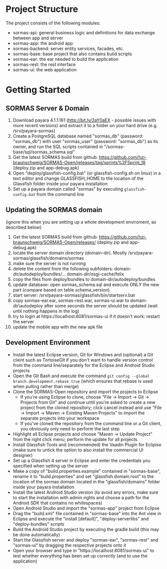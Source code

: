 Project Structure
========
The project consists of the following modules:

- sormas-api: general business logic and definitions for data exchange between app and server
- sormas-app: the android app
- sormas-backend: server entity services, facades, etc.
- sormas-base: base project that also contains build scripts
- sormas-ear: the ear needed to build the application
- sormas-rest: the rest interface
- sormas-ui: the web application


Getting Started
========
SORMAS Server & Domain
--------
1. Download payara 4.1.1.161 (http://bit.ly/2aY0aEX - possible issues with more recent versions) and extract it to a folder on your hard drive (e.g. /srv/payara-sormas)
2. Create a PostgreSQL database named "sormas_db" (password: "sormas_db") with user "sormas_user" (password: "sormas_db") as its owner, and run the SQL scripts contained in "/sormas-base/sql/sormas_schema.sql"
3. Get the latest SORMAS build from github: https://github.com/hzi-braunschweig/SORMAS-Open/releases/tag/sprints%2FSprint_18 (deploy.zip and app-debug.apk)
4. Open "deploy/glassfish-config.bat" (or glassfish-config.sh on linux) in a text editor and change GLASSFISH_HOME to the location of the Glassfish folder inside your payara installation
5. Set up a payara domain called "sormas" by executing <code>glassfish-config.bat</code> from the command line

Updating the SORMAS domain
--------
(ignore this when you are setting up a whole development enviroment, as described below)

1. Get the latest SORMAS build from github: https://github.com/hzi-braunschweig/SORMAS-Open/releases/ (deploy.zip and app-debug.apk)
2. locate the server domain directory (domain-dir). Mostly /srv/payara-sormas/glassfish/domains/sormas
3. make sure the server is not running
4. delete the content from the following subfolders: 
   domain-dir/autodeploy/bundles/... 
   domain-dir/osgi-cache/felix
5. copy the files from deploy/bundles to domain-dir/autodeploy/bundles
6. update database: open sormas_schema.sql and execute ONLY the new part (compare based on table schema_version)
7. start server: /srv/payara-sormas/glassfish/bin/startserv.bat
8. copy sormas-ear.ear, sormas-rest.war, sormas-ui.war to domain-dir\autodeploy
   after some seconds the server should be updated (wait until nothing happens in the log)
9. try to login at https://localhost:6081/sormas-ui
   if it doesn't work: restart the server
10. update the mobile app with the new apk file 

Development Environment
--------
- Install the latest Eclipse version, Git for Windows and (optional) a Git client such as TortoiseGit if you don't want to handle version control from the command line/separately for the Eclipse and Android Studio projects
- Open the Git Bash and execute the command <code>git config --global branch.development.rebase true</code> (which ensures that rebase is used when pulling rather than merge)
- Clone the SORMAS-Open repository and import the projects to Eclipse
	- If you're using Eclipse to clone, choose "File -> Import -> Git -> Projects from Git" and continue until you're asked to create a new project from the cloned repository; click cancel instead and use "File -> Import -> Maven -> Existing Maven Projects" to import the separate projects into your workspace
	- If you've cloned the repository from the command line or a Git client, you obviously only need to perform the last step
- Highlight all Eclipse projects and choose "Maven -> Update Project" from the right click menu; perform the update for all projects
- Install Glassfish Tools and (recommended) the Vaadin Plugin for Eclipise (make sure to untick the option to also install the commercial UI designer)
- Set up a Glassfish 4 server in Eclipse and enter the credentials you specified when setting up the server
- Make a copy of "build.properties.example" contained in "sormas-base", rename it to "build.properties" and set "glassfish.domain.root" to the location of the sormas domain located in the "glassfish/domains" folder inside your payara installation
- Install the latest Android Studio version (to avoid any errors, make sure to start the installation with admin rights and choose a path for the Android SDK that contains no whitespaces)
- Open Android Studio and import the "sormas-app" project from Eclipse
- Drag the "build.xml" file contained in "sormas-base" into the Ant view in Eclipse and execute the "install [default]", "deploy-serverlibs" and "deploy-bundles" scripts
- Build the Android Studio project by executing the gradle build (this may be done automatically)
- Start the Glassfish server and deploy "sormas-ear", "sormas-rest" and "sormas-ui" by dragging the respective projects onto it
- Open your browser and type in "https://localhost:6081/sormas-ui" to test whether everything has been set up correctly (and to use the application)

